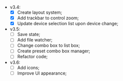 - v3.4:
    - [x] Create layout system;
    - [x] Add trackbar to control zoom;
    - [x] Update device selection list upon device change;

- v3.5:
    - [ ] Save state;
    - [ ] Add file watcher;
    - [ ] Change combo box to list box;
    - [ ] Create preset combo box manager;
    - [ ] Refactor code;

- v3.6:
    - [ ] Add icons;
    - [ ] Improve UI appearance;